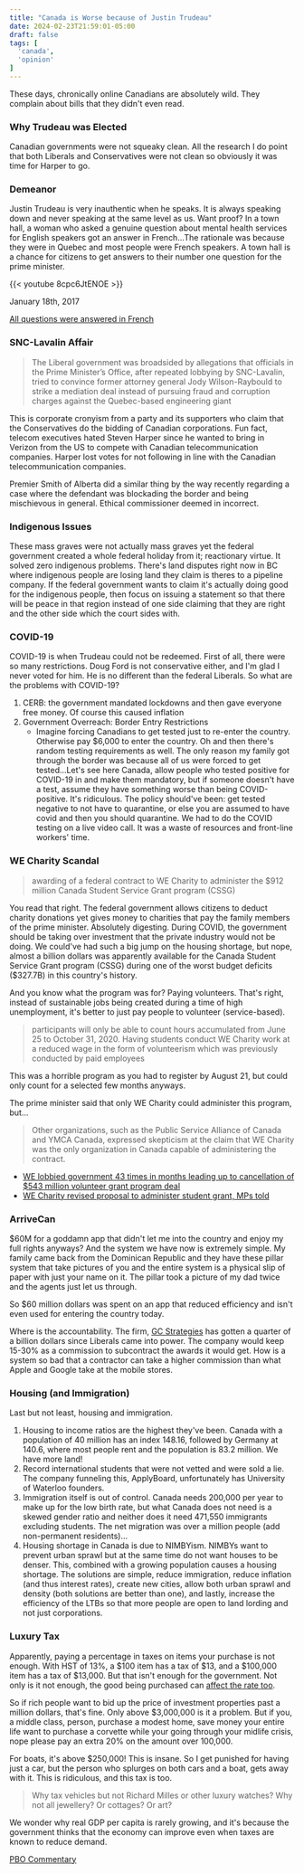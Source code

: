 ```yaml
---
title: "Canada is Worse because of Justin Trudeau"
date: 2024-02-23T21:59:01-05:00
draft: false
tags: [
  'canada',
  'opinion'
]
---
```


These days, chronically online Canadians are absolutely wild. They complain about bills that they didn't even read.

### Why Trudeau was Elected

Canadian governments were not squeaky clean. All the research I do point that both Liberals and Conservatives were not clean so obviously it was time for Harper to go.

### Demeanor

Justin Trudeau is very inauthentic when he speaks. It is always speaking down and never speaking at the same level as us. Want proof? In a town hall, a woman who asked a genuine question about mental health services for English speakers got an answer in French...The rationale was because they were in Quebec and most people were French speakers. A town hall is a chance for citizens to get answers to their number one question for the prime minister.

{{< youtube 8cpc6JtENOE >}}

January 18th, 2017

[All questions were answered in French](https://www.cbc.ca/news/canada/montreal/trudeau-town-hall-sherbrooke-quebec-public-questions-1.3940058)

### SNC-Lavalin Affair

> The Liberal government was broadsided by allegations that officials in the Prime Minister’s Office, after repeated lobbying by SNC-Lavalin, tried to convince former attorney general Jody Wilson-Raybould to strike a mediation deal instead of pursuing fraud and corruption charges against the Quebec-based engineering giant

This is corporate cronyism from a party and its supporters who claim that the Conservatives do the bidding of Canadian corporations. Fun fact, telecom executives hated Steven Harper since he wanted to bring in Verizon from the US to compete with Canadian telecommunication companies. Harper lost votes for not following in line with the Canadian telecommunication companies.

Premier Smith of Alberta did a similar thing by the way recently regarding a case where the defendant was blockading the border and being mischievous in general. Ethical commissioner deemed in incorrect.

### Indigenous Issues

These mass graves were not actually mass graves yet the federal government created a whole federal holiday from it; reactionary virtue. It solved zero indigenous problems. There's land disputes right now in BC where indigenous people are losing land they claim is theres to a pipeline company. If the federal government wants to claim it's actually doing good for the indigenous people, then focus on issuing a statement so that there will be peace in that region instead of one side claiming that they are right and the other side which the court sides with.

### COVID-19

COVID-19 is when Trudeau could not be redeemed. First of all, there were so many restrictions. Doug Ford is not conservative either, and I'm glad I never voted for him. He is no different than the federal Liberals. So what are the problems with COVID-19?

1. CERB: the government mandated lockdowns and then gave everyone free money. Of course this caused inflation
2. Government Overreach: Border Entry Restrictions
    - Imagine forcing Canadians to get tested just to re-enter the country. Otherwise pay $6,000 to enter the country. Oh and then there's random testing requirements as well. The only reason my family got through the border was because all of us were forced to get tested...Let's see here Canada, allow people who tested positive for COVID-19 in and make them mandatory, but if someone doesn't have a test, assume they have something worse than being COVID-positive. It's ridiculous. The policy should've been: get tested negative to not have to quarantine, or else you are assumed to have covid and then you should quarantine. We had to do the COVID testing on a live video call. It was a waste of resources and front-line workers' time.

### WE Charity Scandal

> awarding of a federal contract to WE Charity to administer the $912 million Canada Student Service Grant program (CSSG)

You read that right. The federal government allows citizens to deduct charity donations yet gives money to charities that pay the family members of the prime minister. Absolutely digesting. During COVID, the government should be taking over investment that the private industry would not be doing. We could've had such a big jump on the housing shortage, but nope, almost a billion dollars was apparently available for the Canada Student Service Grant program (CSSG) during one of the worst budget deficits ($327.7B) in this country's history.

And you know what the program was for? Paying volunteers. That's right, instead of sustainable jobs being created during a time of high unemployment, it's better to just pay people to volunteer (service-based).

> participants will only be able to count hours accumulated from June 25 to October 31, 2020.
> Having students conduct WE Charity work at a reduced wage in the form of volunteerism which was previously conducted by paid employees

This was a horrible program as you had to register by August 21, but could only count for a selected few months anyways.

The prime minister said that only WE Charity could administer this program, but...

> Other organizations, such as the Public Service Alliance of Canada and YMCA Canada, expressed skepticism at the claim that WE Charity was the only organization in Canada capable of administering the contract.

- [WE lobbied government 43 times in months leading up to cancellation of $543 million volunteer grant program deal](https://nationalpost.com/news/politics/we-lobbied-government-43-times-in-months-leading-up-to-cancellation-of-543-million-volunteer-grant-program-deal)
- [WE Charity revised proposal to administer student grant, MPs told](https://www.ipolitics.ca/news/we-charity-revised-proposal-to-administer-student-grant-mps-told)

### ArriveCan

$60M for a goddamn app that didn't let me into the country and enjoy my full rights anyways? And the system we have now is extremely simple. My family came back from the Dominican Republic and they have these pillar system that take pictures of you and the entire system is a physical slip of paper with just your name on it. The pillar took a picture of my dad twice and the agents just let us through.

So $60 million dollars was spent on an app that reduced efficiency and isn't even used for entering the country today.

Where is the accountability. The firm, [GC Strategies](https://www.cbc.ca/news/politics/gc-strategies-arrivecan-1.7120381) has gotten a quarter of a billion dollars since Liberals came into power. The company would keep 15-30% as a commission to subcontract the awards it would get. How is a system so bad that a contractor can take a higher commission than what Apple and Google take at the mobile stores.

### Housing (and Immigration)

Last but not least, housing and immigration.

1. Housing to income ratios are the highest they've been. Canada with a population of 40 million has an index 148.16, followed by Germany at 140.6, where most people rent and the population is 83.2 million. We have more land!
2. Record international students that were not vetted and were sold a lie. The company funneling this, ApplyBoard, unfortunately has University of Waterloo founders.
3. Immigration itself is out of control. Canada needs 200,000 per year to make up for the low birth rate, but what Canada does not need is a skewed gender ratio and neither does it need 471,550 immigrants excluding students. The net migration was over a million people (add non-permanent residents)...
4. Housing shortage in Canada is due to NIMBYism. NIMBYs want to prevent urban sprawl but at the same time do not want houses to be denser. This, combined with a growing population causes a housing shortage. The solutions are simple, reduce immigration, reduce inflation (and thus interest rates), create new cities, allow both urban sprawl and density (both solutions are better than one), and lastly, increase the efficiency of the LTBs so that more people are open to land lording and not just corporations.

### Luxury Tax

Apparently, paying a percentage in taxes on items your purchase is not enough. With HST of 13%, a $100 item has a tax of $13, and a $100,000 item has a tax of $13,000. But that isn't enough for the government. Not only is it not enough, the good being purchased can [affect the rate too](https://www.canada.ca/en/revenue-agency/services/forms-publications/publications/ltn2/subject-vehicles-under-select-luxury-items-tax-act.html).

So if rich people want to bid up the price of investment properties past a million dollars, that's fine. Only above $3,000,000 is it a problem. But if you, a middle class, person, purchase a modest home, save money your entire life want to purchase a corvette while your going through your midlife crisis, nope please pay an extra 20% on the amount over 100,000.

For boats, it's above $250,000! This is insane. So I get punished for having just a car, but the person who splurges on both cars and a boat, gets away with it. This is ridiculous, and this tax is too.

> Why tax vehicles but not Richard Milles or other luxury watches? Why not all jewellery? Or cottages? Or art?

We wonder why real GDP per capita is rarely growing, and it's because the government thinks that the economy can improve even when taxes are known to  reduce demand.

[PBO Commentary](https://distribution-a617274656661637473.pbo-dpb.ca/03ffbeef04658a0828c035bec9ef4b2e7a4de065014f64918bc50a6afca3b043)
